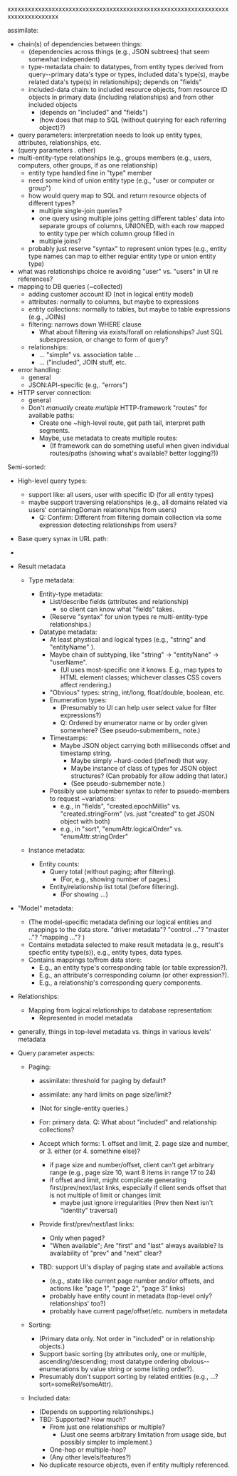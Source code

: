 xxxxxxxxxxxxxxxxxxxxxxxxxxxxxxxxxxxxxxxxxxxxxxxxxxxxxxxxxxxxxxxxxxxxxxxxxxxxxxxx


assimilate:
- chain(s) of dependencies between things:
  - (dependencies across things (e.g., JSON subtrees) that seem somewhat
    independent)
  - type-metadata chain:  to datatypes, from entity types derived from
    query--primary data's type or types, included data's type(s), maybe related
    data's type(s) in relationships); depends on "fields"
  - included-data chain:  to included resource objects, from resource ID objects
    in primary data (including relationships) and from other included objects
    - (depends on "included" and "fields")
    - (how does that map to SQL (without querying for each referring object)?)
- query parameters:  interpretation needs to look up entity types, attributes,
  relationships, etc.
- (query parameters . other)
- multi-entity-type relationships (e.g., groups members (e.g., users, computers,
  other groups, if as one relationship)
  - entity type handled fine in "type" member
  - need some kind of union entity type (e.g., "user or computer or group")
  - how would query map to SQL and return resource objects of different types?
    - multiple single-join queries?
    - one query using multiple joins getting different tables' data into
      separate groups of columns, UNIONED, with each row mapped to entity type
      per which column group filled in
    - multiple joins?
  - probably just reserve "syntax" to represent union types (e.g., entity
    type names can map to either regular entity type or union entity type)
- what was relationships choice re avoiding "user" vs. "users" in UI re
  references?
- mapping to DB queries (~collected)
  - adding customer account ID (not in logical entity model)
  - attributes:  normally to columns, but maybe to expressions
  - entity collections:  normally to tables, but maybe to table expressions
    (e.g., JOINs)
  - filtering:  narrows down WHERE clause
    - What about filtering via exists/forall on relationships?  Just
      SQL subexpression, or change to form of query?
  - relationships:
    - ... "simple" vs. association table ...
    - ... ("included", JOIN stuff, etc.
- error handling:
  - general
  - JSON:API-specific (e.g,. "errors")
- HTTP server connection:
  - general
  - Don't _manually_ create _multiple_ HTTP-framework "routes" for available
    paths:
    - Create one ~high-level route, get path tail, interpret path segments.
    - Maybe, use metadata to create multiple routes:
      - (If framework can do something useful when given individual routes/paths
        (showing what's available? better logging?))
  



Semi-sorted:
- High-level query types:
  - support like:  all users, user with specific ID (for all entity types)
  - maybe support traversing relationships (e.g., all domains related via
    users' containingDomain relationships from users)
    - Q:  Confirm:  Different from filtering domain collection via some
      expression detecting relationships from users?
- Base query synax in URL path:
 - 

  
- Result metadata
  - Type metadata:
    - Entity-type metadata:
      - List/describe fields (attributes and relationship)
        - so client can know what "fields" takes.
      - (Reserve "syntax" for union types re multi-entity-type relationships.)
    - Datatype metadata:
      - At least phystical and logical types (e.g., "string" and "entityName" ).
      - Maybe chain of subtyping, like "string" -> "entityNane" -> "userName".
        - (UI uses most-specific one it knows. E.g., map types to HTML element
          classes; whichever classes CSS covers affect rendering.)
      - "Obvious" types:  string, int/long, float/double, boolean, etc.
      - Enumeration types:
        - (Presumably to UI can help user select value for filter expressions?)
        - Q:  Ordered by enumerator name or by order given somewhere?  (See
          pseudo-submembern_ note.)
      - Timestamps:
        - Maybe JSON object carrying both milliseconds offset and timestamp string.
          - Maybe simply ~hard-coded (defined) that way.
          - Maybe instance of class of types for JSON object structures? (Can
            probably for allow adding that later.)
          - (See pseudo-submember note.)
      - Possibly use submember syntax to refer to psuedo-members to request
        ~variations:
        - e.g., in "fields", "created.epochMillis" vs. "created.stringForm" (vs.
          just "created" to get JSON object with both)
        - e.g., in "sort", "enumAttr.logicalOrder" vs. "enumAttr.stringOrder"


  - Instance metadata:
    - Entity counts:
      - Query total (without paging; after filtering).
        - (For, e.g., showing number of pages.)
      - Entity/relationship list total (before filtering).
        - (For showing ...)

- "Model" metadata:
  - (The model-specific metadata defining our logical entities and mappings
    to the data store. "driver metadata"? "control ..."? "master .."?
    "mapping ..."? )
  - Contains metadata selected to make result metadata (e.g., result's specfic
    entity type(s)), e.g., entity types, data types.
  - Contains mappings to/from data store:
    - E.g., an entity type's corresponding table (or table expression?).
    - E.g., an attribute's corresponding column (or other expression?).
    - E.g., a relationship's corresponding query components.
     



- Relationships:
  - Mapping from logical relationships to database representation:
    - Represented in model metadata



- generally, things in top-level metadata vs. things in various levels' metadata

- Query parameter aspects:
  - Paging:
    - assimilate:  threshold for paging by default?
    - assimilate:  any hard limits on page size/limit?
    - (Not for single-entity queries.)
    - For:  primary data.  Q: What about "included" and relationship collections?
    - Accept which forms: 1. offset and limit, 2. page size and number, or
      3. either (or 4. somethine else)?
      - if page size and number/offset, client can't get arbitrary range (e.g.,
        page size 10, want 8 items in range 17 to 24)
      - if offset and limit, might complicate generating first/prev/next/last
        links, especially if client sends offset that is not multiple of limit
        or changes limit
        - maybe just ignore irregularities (Prev then Next isn't "identity"
        traversal)
    - Provide first/prev/next/last links:
      - Only when paged?
      - "When available";  Are "first" and "last" always available?  Is
        availability of "prev" and "next" clear?
    
    - TBD:  support UI's display of paging state and available actions
      - (e.g., state like current page number and/or offsets, and actions like
        "page 1", "page 2", "page 3" links)
      - probably have entity count in metadata (top-level only? relationships'
        too?)
      - probably have current page/offset/etc. numbers in metadata

  - Sorting:
    - (Primary data only.  Not order in "included" or in relationship objects.)
    - Support basic sorting (by attributes only, one or multiple,
      ascending/descending; most datatype ordering obvious--enumerations by
      value string or some listing order?).
    - Presumably don't support sorting by related entities (e.g.,
      ...?sort=someRel/someAttr).

  - Included data:
    - (Depends on supporting relationships.)
    - TBD:  Supported?  How much?
      - From just one relationships or multiple?
        - (Just one seems arbitrary limitation from usage side, but possibly
          simpler to implement.)
      - One-hop or multiple-hop?
      - (Any other levels/features?)
    - No duplicate resource objects, even if entity multiply referenced.
    


    
    
     
    




